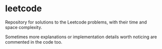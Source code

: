 # leetcode

Repository for solutions to the Leetcode problems, with their time and space complexity.

Sometimes more explanations or implementation details worth noticing are commented in the code too.
